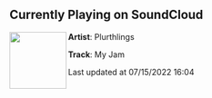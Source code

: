 ## Currently Playing on SoundCloud

[<img align="left" width="100" src="https://i1.sndcdn.com/artworks-8OnjZ7Di1BAhJwzO-CSKkgw-t500x500.jpg">](https://soundcloud.com/plurthlings/my-jam)

**Artist**: Plurthlings 

**Track**: My Jam

Last updated at 07/15/2022 16:04
